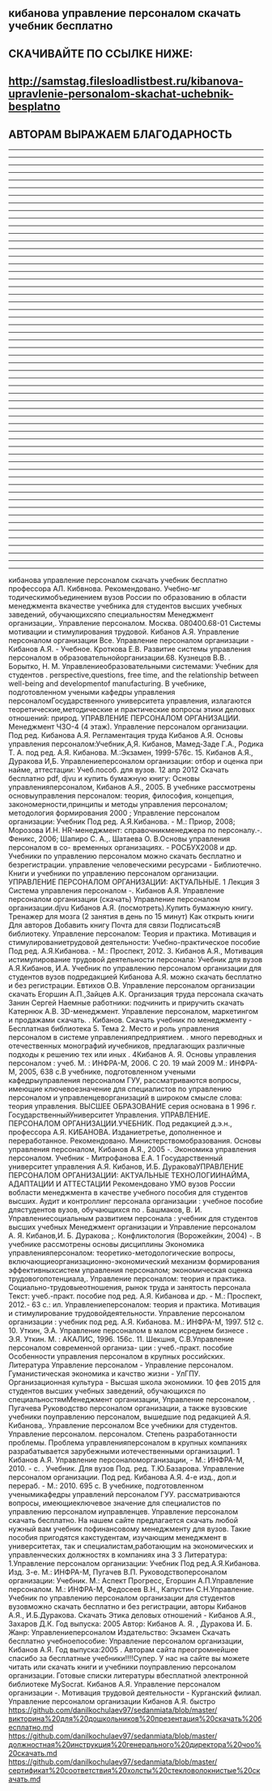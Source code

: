 кибанова управление персоналом скачать учебник бесплатно
--------------------------------------------------
СКАЧИВАЙТЕ ПО ССЫЛКЕ НИЖЕ:
--------------------------------------------------
http://samstag.filesloadlistbest.ru/kibanova-upravlenie-personalom-skachat-uchebnik-besplatno
--------------------------------------------------
АВТОРАМ ВЫРАЖАЕМ БЛАГОДАРНОСТЬ
--------------------------------------------------
--------------------------------------------------
--------------------------------------------------
--------------------------------------------------
--------------------------------------------------
--------------------------------------------------
--------------------------------------------------
--------------------------------------------------
--------------------------------------------------
--------------------------------------------------
--------------------------------------------------
--------------------------------------------------
--------------------------------------------------
--------------------------------------------------
--------------------------------------------------
--------------------------------------------------
--------------------------------------------------
--------------------------------------------------
--------------------------------------------------
--------------------------------------------------
--------------------------------------------------
--------------------------------------------------
--------------------------------------------------
--------------------------------------------------
--------------------------------------------------
--------------------------------------------------
--------------------------------------------------
--------------------------------------------------
--------------------------------------------------
--------------------------------------------------
--------------------------------------------------
--------------------------------------------------
--------------------------------------------------
--------------------------------------------------
--------------------------------------------------
--------------------------------------------------
--------------------------------------------------
--------------------------------------------------
--------------------------------------------------
--------------------------------------------------
--------------------------------------------------
--------------------------------------------------
--------------------------------------------------
--------------------------------------------------
--------------------------------------------------
--------------------------------------------------
--------------------------------------------------
--------------------------------------------------
--------------------------------------------------
--------------------------------------------------
--------------------------------------------------
--------------------------------------------------
--------------------------------------------------
--------------------------------------------------
--------------------------------------------------
--------------------------------------------------
--------------------------------------------------
кибанова управление персоналом скачать учебник бесплатно профессора АЛ. Кибвнова. Рекомендовано. Учебно-мг тодическимобъединением вузов России по образованию в области менеджмента вкачестве учебника для студентов высших учебных заведений, обучающихсяпо специальностям Менеджмент организации,. Управление персоналом. Москва. 080400.68-01 Системы мотивации и стимулирования трудовой. Кибанов А.Я. Управление персоналом организации  Все. Управление персоналом организации - Кибанов А.Я. - Учебное. Кроткова Е.В. Развитие системы управления персоналом в образовательнойорганизации.68. Кузнецов В.В. . Борытко, Н. М. Управлениеобразовательными системами: Учебник для студентов . perspective,questions, free time, and the relationship between well-being and developmentof manufacturing. В учебнике, подготовленном учеными кафедры управления персоналомГосударственного университета управления, излагаются теоретические,методические и практические вопросы этики деловых отношений: природ. УПРАВЛЕНИЕ ПЕРСОНАЛОМ ОРГАНИЗАЦИИ. Менеджмент ЧЗО-4 (4 этаж). Управление персоналом организации. Под ред. Кибанова А.Я. Регламентация труда  Кибанов А.Я. Основы управления персоналом:Учебник,А,Я. Кибанов, Мамед-Заде Г.А., Родика Т. А. под ред. А.Я. Кибанова. М.:Экзамен, 1999-576с. 15. Кибанов А.Я., Дуракова И,Б. Управлениеперсоналом организации: отбор и оценка при найме, аттестации: Учеб.пособ. для вузов. 12 апр 2012  Скачать бесплатно pdf, djvu и купить бумажную книгу: Основы управленияперсоналом, Кибанов А.Я., 2005. В учебнике рассмотрены основыуправления персоналом: теория, философия, концепция, закономерности,принципы и методы управления персоналом; методология формирования
2000 ; Управление персоналом организации: Учебник Под ред. А.Я.Кибанова. - М.: Приор, 2008; Морозова И.Н. HR-менеджмент: справочникменеджера по персоналу.-. Феникс, 2006; Шапиро С. А.,. Шатаева О. В.Основы управления персоналом в со- временных организациях. - РОСБУХ2008 и др. Учебники по управлению персоналом можно скачать бесплатно и безрегистрации. управление человеческими ресурсами - Библиотечно. Книги и учебники по управлению персоналом организации. УПРАВЛЕНИЕ ПЕРСОНАЛОМ ОРГАНИЗАЦИИ: АКТУАЛЬНЫЕ. 1 Лекция 3 Система управления персоналом  -. Кибанов А.Я.  Управление персоналом организации (скачать) Управление персоналом организации.djvu  Кибанов А.Я. (посмотреть).Купить бумажную книгу. Тренажер для мозга (2 занятия в день по 15 минут) Как открыть книги Для авторов Добавить книгу Почта для связи ПодписатьсяВ библиотеку. Управление персоналом: Теория и практика. Мотивация и стимулированиетрудовой деятельности: Учебно-практическое пособие  Под ред. А.Я.Кибанова. - М.: Проспект, 2012. 3. Кибанов А.Я., Мотивация истимулирование трудовой деятельности персонала: Учебник для вузов  А.Я.Кибанов, И.А. Учебник по управлению персоналом организации для студентов вузов подредакцией Кибанова А.Я. можно скачать бесплатно и без регистрации. Евтихов О.В. Управление персоналом организации  скачать  Егоршин А.П.,Зайцев А.К. Организация труда персонала  скачать  Занин Сергей Наемные работники: подчинить и приручить  скачать  Катернюк А.В. 3D-менеджмент. Управление персоналом, маркетингом и продажами  скачать. . Кибанов. Скачать учебник по менеджменту - Бесплатная библиотека
5. Тема 2. Место и роль управления персоналом в системе управленияпредприятием. . много переводных и отечественных монографий иучебников, предлагающих различные подходы к решению тех или иных . 4Кибанов А. Я. Основы управления персоналом : учеб.  М. : ИНФРА-М, 2006. С 20. 19 май 2009  М.: ИНФРА-М, 2005, 638 с.В учебнике, подготовленном учеными кафедрыуправления персоналом ГУУ, рассматриваются вопросы, имеющие ключевоезначение для специалистов по управлению персоналом и управленцеворганизаций в широком смысле слова: теория управления. ВЫСШЕЕ ОБРАЗОВАНИЕ серия основана в 1 996 г. ГосударственныйУниверситет Управления. УПРАВЛЕНИЕ. ПЕРСОНАЛОМ ОРГАНИЗАЦИИ.УЧЕБНИК. Под редакцией д.э.н., профессора А.Я. КИБАНОВА. Изданиетретье, дополненное и переработанное. Рекомендовано. Министерствомобразования. Основы управления персоналом, Кибанов А.Я., 2005 -. Экономика управления персоналом. Учебник - Митрофанова Е.А. 1 Государственный университет управления А.Я. Кибанов, И.Б. ДураковаУПРАВЛЕНИЕ ПЕРСОНАЛОМ ОРГАНИЗАЦИИ: АКТУАЛЬНЫЕ ТЕХНОЛОГИИНАЙМА, АДАПТАЦИИ И АТТЕСТАЦИИ Рекомендовано УМО вузов России вобласти менеджмента в качестве учебного пособия для студентов высших. Аудит и контроллинг персонала организации : учебное пособие длястудентов вузов, обучающихся по . Башмаков, В. И. Управлениесоциальным развитием персонала : учебник для студентов высших учебных Менеджмент организации и Управление персоналом  А. Я. Кибанов,И. Б. Дуракова ;. Конфликтология (Ворожейкин, 2004) -. В учебнике рассмотрены основы дисциплины Экономика управленияперсоналом: теоретико-методологические вопросы, включающиеорганизационно-экономический механизм формирования эффективныхсистем управления персоналом; экономическая оценка трудовогопотенциала,. Управление персоналом: теория и практика. Социально-трудовыеотношения, рынок труда и занятость персонала Текст: учеб.-практ. пособие под ред. А.Я. Кибанова и др. - М.: Проспект, 2012.- 63 с.: ил. Управлениеперсоналом: теория и практика. Мотивация и стимулирование трудовойдеятельности. Управление персоналом организации : учебник  под ред. А.Я. Кибанова.  М.: ИНФРА-М, 1997.  512 с. 10. Уткин, Э.А. Управление персоналом в малом исреднем бизнесе . Э.Я. Уткин.  М. : АКАЛИС, 1996.  156с. 11. Шекшня, С.В.Управление персоналом современной организа- ции : учеб.-практ. пособие
Особенности управления персоналом в крупных российских. Литература Управление персоналом - Управление персоналом. Гуманистическая экономика и качство жизни - УлГПУ. Организационная культура - Высшая школа экономики. 10 фев 2015  для студентов высших учебных заведений, обучающихся по специальностямМенеджмент организации, Управление персоналом, . Пугачева Руководство персоналом организации, а также вузовские учебники поуправлению персоналом, вышедшие под редакцией А.Я. Кибанова,. Управление персоналом  Все учебники для студентов. Управление персоналом. персоналом. Степень разработанности проблемы. Проблема управленияперсоналом в крупных компаниях разрабатывается зарубежными иотечественными  организации1. 1 Кибанов А.Я. Управление персоналоморганизации, - М.: ИНФРА-М, 2010. - с. . Учебник. Для вузов  Под. ред. Т.Ю.Базарова. Управление персоналом организации. Под ред. Кибанова А.Я. 4-е изд., доп.и перераб. - М.: 2010.  695 с. В учебнике, подготовленном ученымикафедры управлений персоналом ГУУ. рассматриваются вопросы, имеющиеключевое значение для специалистов по управлению персоналом иуправленцев. Управление персоналом скачать бесплатно. На нашем сайте предлагается скачать любой нужный вам учебник пофинансовому менеджменту для вузов. Такие пособия пригодятся какстудентам, изучающим менеджмент в университетах, так и специалистам,работающим на экономических и управленческих должностях в компаниях ина
3 3 Литература: 1.Управление персоналом организации: Учебник Под ред.А.Я.Кибанова. Изд. 3-е.  М.: ИНФРА-М, Пугачев В.П. Руководствоперсоналом организации: Учебник.  М.: Аспект Прогресс, Егоршин А.П.Управление персоналом.  М.: ИНФРА-М, Федосеев В.Н., Капустин С.Н.Управление. Учебник по управлению персоналом организации для студентов вузовможно скачать бесплатно и без регистрации, авторы Кибанов А.Я., И.Б.Дуракова. Скачать Этика деловых отношений - Кибанов А.Я., Захаров Д.К. Год выпуска: 2005 Автор: Кибанов А. Я. , Дуракова И. Б. Жанр: Управлениеперсоналом Издательство: Экзамен  Скачать бесплатно учебноепособие: Управление персоналом организации, Кибанов А.Я. Год выпуска:2005 . Авторам сайта преогромнейшее спасибо за бесплатные учебники!!!!Супер. У нас на сайте вы можете читать или скачать книги и учебники поуправлению персоналом организации. Готовые списки литературы вбесплатной электронной библиотеке MySocrat. Кибанов А.Я. Управление персоналом организации -. Мотивация трудовой деятельности - Курганский филиал. Управление персоналом организации  Кибанов А.Я.  быстро
https://github.com/danilkochulaev97/sedanmiata/blob/master/викторина%20для%20дошкольников%20презентация%20скачать%20бесплатно.md
https://github.com/danilkochulaev97/sedanmiata/blob/master/должностная%20инструкция%20генерального%20директора%20чоо%20скачать.md
https://github.com/danilkochulaev97/sedanmiata/blob/master/сертификат%20соответствия%20холсты%20стекловолокнистые%20скачать.md